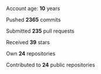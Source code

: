 Account age: **10** years

Pushed **2365** commits

Submitted **235** pull requests

Received **39** stars

Own **24** repositories

Contributed to **24** public repositories

